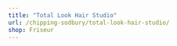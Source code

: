 ```yaml
---
title: "Total Look Hair Studio"
url: /chipping-sodbury/total-look-hair-studio/
shop: Friseur
---
```

